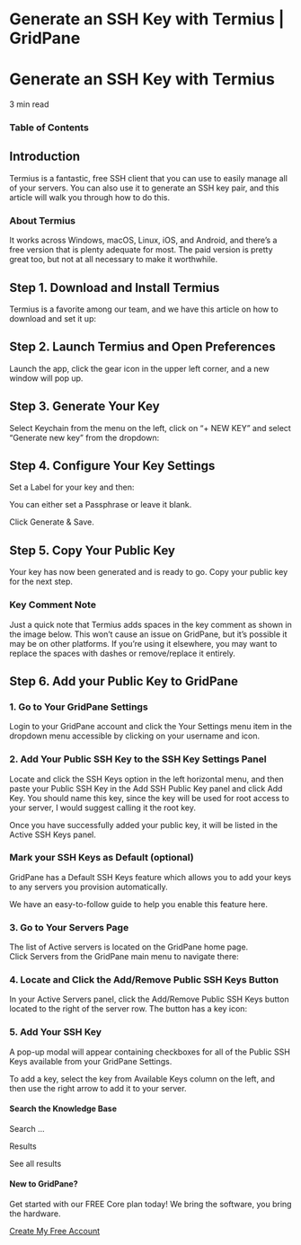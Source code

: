 # Generate an SSH Key with Termius | GridPane

# Generate an SSH Key with Termius

 

3 min read 

### Table of Contents

 

## Introduction

Termius is a fantastic, free SSH client that you can use to easily manage all of your servers. You can also use it to generate an SSH key pair, and this article will walk you through how to do this.

### About Termius

It works across Windows, macOS, Linux, iOS, and Android, and there’s a free version that is plenty adequate for most. The paid version is pretty great too, but not at all necessary to make it worthwhile.

 

## Step 1. Download and Install Termius

Termius is a favorite among our team, and we have this article on how to download and set it up:

 

## Step 2. Launch Termius and Open Preferences

Launch the app, click the gear icon in the upper left corner, and a new window will pop up.

 

## Step 3. Generate Your Key

Select Keychain from the menu on the left, click on “+ NEW KEY” and select “Generate new key” from the dropdown:

 

## Step 4. Configure Your Key Settings

Set a Label for your key and then:

You can either set a Passphrase or leave it blank.

Click Generate & Save.

 

## Step 5. Copy Your Public Key

Your key has now been generated and is ready to go. Copy your public key for the next step.

### Key Comment Note

Just a quick note that Termius adds spaces in the key comment as shown in the image below. This won’t cause an issue on GridPane, but it’s possible it may be on other platforms. If you’re using it elsewhere, you may want to replace the spaces with dashes or remove/replace it entirely.

 

## Step 6. Add your Public Key to GridPane

### 1. Go to Your GridPane Settings

Login to your GridPane account and click the Your Settings menu item in the dropdown menu accessible by clicking on your username and icon.

### 2. Add Your Public SSH Key to the SSH Key Settings Panel

Locate and click the SSH Keys option in the left horizontal menu, and then paste your Public SSH Key in the Add SSH Public Key panel and click Add Key. You should name this key, since the key will be used for root access to your server, I would suggest calling it the root key.

Once you have successfully added your public key, it will be listed in the Active SSH Keys panel.

### Mark your SSH Keys as Default (optional)

GridPane has a Default SSH Keys feature which allows you to add your keys to any servers you provision automatically.

We have an easy-to-follow guide to help you enable this feature here.

### 3. Go to Your Servers Page

The list of Active servers is located on the GridPane home page. Click Servers from the GridPane main menu to navigate there:

### 4. Locate and Click the Add/Remove Public SSH Keys Button

In your Active Servers panel, click the Add/Remove Public SSH Keys button located to the right of the server row. The button has a key icon:

### 5. Add Your SSH Key

A pop-up modal will appear containing checkboxes for all of the Public SSH Keys available from your GridPane Settings.

To add a key, select the key from Available Keys column on the left, and then use the right arrow to add it to your server.

 

 

#### Search the Knowledge Base

Search ...

 Results

See all results

#### New to GridPane?

Get started with our FREE Core plan today! We bring the software, you bring the hardware.

[Create My Free Account](https://gridpane.com/checkout/?plan=core)

